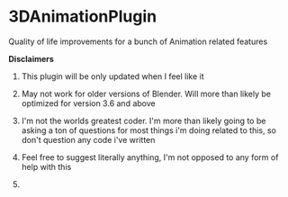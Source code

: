 # 3DAnimationPlugin
Quality of life improvements for a bunch of Animation related features

**Disclaimers** 

1. This plugin will be only updated when I feel like it

2. May not work for older versions of Blender. Will more than likely be optimized for version 3.6 and above

3. I'm not the worlds greatest coder. I'm more than likely going to be asking a ton of questions for most things i'm doing related to this, so don't question any code i've written

4. Feel free to suggest literally anything, I'm not opposed to any form of help with this

5. 
